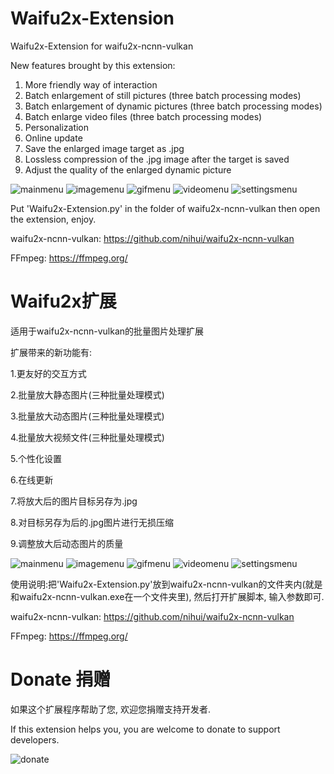 # Waifu2x-Extension
Waifu2x-Extension for waifu2x-ncnn-vulkan

New features brought by this extension:
1. More friendly way of interaction
2. Batch enlargement of still pictures (three batch processing modes)
3. Batch enlargement of dynamic pictures (three batch processing modes)
4. Batch enlarge video files (three batch processing modes)
5. Personalization
6. Online update
7. Save the enlarged image target as .jpg
8. Lossless compression of the .jpg image after the target is saved
9. Adjust the quality of the enlarged dynamic picture

![mainmenu](/screenshot/mainmenu.png)
![imagemenu](/screenshot/imagemenu.png)
![gifmenu](/screenshot/gifmenu.png)
![videomenu](/screenshot/videomenu.png)
![settingsmenu](/screenshot/settingsmenu.png)

Put 'Waifu2x-Extension.py' in the folder of waifu2x-ncnn-vulkan then open the extension, enjoy.

waifu2x-ncnn-vulkan:
https://github.com/nihui/waifu2x-ncnn-vulkan

FFmpeg:
https://ffmpeg.org/

# Waifu2x扩展
适用于waifu2x-ncnn-vulkan的批量图片处理扩展

扩展带来的新功能有:

1.更友好的交互方式

2.批量放大静态图片(三种批量处理模式)

3.批量放大动态图片(三种批量处理模式)

4.批量放大视频文件(三种批量处理模式)

5.个性化设置

6.在线更新

7.将放大后的图片目标另存为.jpg

8.对目标另存为后的.jpg图片进行无损压缩

9.调整放大后动态图片的质量

![mainmenu](/screenshot/mainmenu.png)
![imagemenu](/screenshot/imagemenu.png)
![gifmenu](/screenshot/gifmenu.png)
![videomenu](/screenshot/videomenu.png)
![settingsmenu](/screenshot/settingsmenu.png)

使用说明:把'Waifu2x-Extension.py'放到waifu2x-ncnn-vulkan的文件夹内(就是和waifu2x-ncnn-vulkan.exe在一个文件夹里), 然后打开扩展脚本, 输入参数即可.

waifu2x-ncnn-vulkan:
https://github.com/nihui/waifu2x-ncnn-vulkan

FFmpeg: 
https://ffmpeg.org/

# Donate 捐赠

如果这个扩展程序帮助了您, 欢迎您捐赠支持开发者.

If this extension helps you, you are welcome to donate to support developers.

![donate](/donate.jpg)

